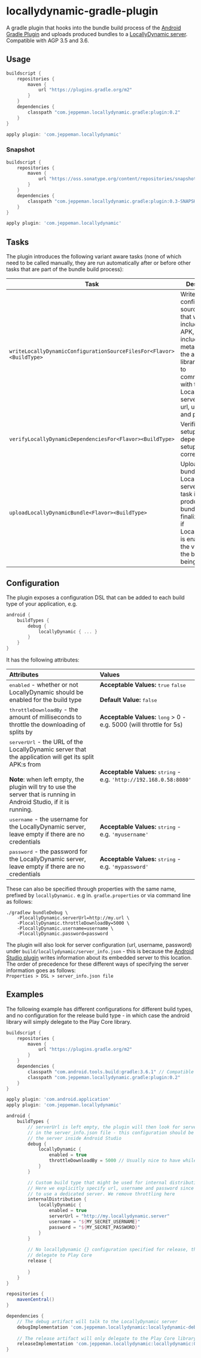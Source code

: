 # locallydynamic-gradle-plugin

A gradle plugin that hooks into the bundle build process of the <a href="https://developer.android.com/studio/releases/gradle-plugin">Android Gradle Plugin</a> and uploads produced bundles to a <a href="../locallydynamic-server-library">LocallyDynamic server</a>.<br/>
Compatible with AGP 3.5 and 3.6.

Usage
---
```groovy
buildscript {
    repositories {
        maven {
            url "https://plugins.gradle.org/m2"
        }
    }
    dependencies {
        classpath "com.jeppeman.locallydynamic.gradle:plugin:0.2"
    }
}

apply plugin: 'com.jeppeman.locallydynamic'

```
### Snapshot
```groovy
buildscript {
    repositories {
        maven {
            url "https://oss.sonatype.org/content/repositories/snapshots/"
        }
    }
    dependencies {
        classpath "com.jeppeman.locallydynamic.gradle:plugin:0.3-SNAPSHOT"
    }
}

apply plugin: 'com.jeppeman.locallydynamic'

```

Tasks
---
The plugin introduces the following variant aware tasks (none of which need to be called manually, they are run automatically after or before other tasks that are part of the bundle build process):

| **Task** | **Description** |
| -------- | --------------- |
| `writeLocallyDynamicConfigurationSourceFilesFor<Flavor><BuildType>` | Writes configuration source files that will be included in the APK, the files include metadata that the android library will use to communicate with the LocallyDynamic server, such as url, username and password. |
| `verifyLocallyDynamicDependenciesFor<Flavor><BuildType>`            | Verifies that the setup is dependency setup is correct. |
| `uploadLocallyDynamicBundle<Flavor><BuildType>`                     | Uploads a bundle to a LocallyDynamic server. Any task in AGP that produces a bundle will be finalized by this if LocallyDynamic is enabled for the variant that the bundle is being built for. |

Configuration
---
The plugin exposes a configuration DSL that can be added to each build type of your application, e.g.
```groovy
android {
    buildTypes {
        debug {
            locallyDynamic { ... }
        }
    }
}
```
It has the following attributes:

| Attributes | Values | 
| :------------- | :--------- | 
| <kbd>enabled</kbd> - whether or not LocallyDynamic should be enabled for the build type | **Acceptable Values:** <kbd>true</kbd> <kbd>false</kbd><br/><br/>**Default Value:** <kbd>false</kbd>|
| <kbd>throttleDownloadBy</kbd> - the amount of milliseconds to throttle the downloading of splits by | **Acceptable Values:** <kbd>long</kbd> > 0 - e.g. 5000 (will throttle for 5s)|
| <kbd>serverUrl</kbd> - the URL of the LocallyDynamic server that the application will get its split APK:s from <br/><br/>**Note**: when left empty, the plugin will try to use the server that is running in Android Studio, if it is running. | **Acceptable Values:** <kbd>string</kbd> - e.g. `'http://192.168.0.58:8080'`|
| <kbd>username</kbd> - the username for the LocallyDynamic server, leave empty if there are no credentials | **Acceptable Values:** <kbd>string</kbd> - e.g. `'myusername'`|
| <kbd>password</kbd> - the password for the LocallyDynamic server, leave empty if there are no credentials | **Acceptable Values:** <kbd>string</kbd> - e.g. `'mypassword'`|

These can also be specified through properties with the same name, prefixed by `locallyDynamic.` e.g in. `gradle.properties` or via command line as follows:
```shell script
./gradlew bundleDebug \
    -PlocallyDynamic.serverUrl=http://my.url \
    -PlocallyDynamic.throttleDownloadBy=5000 \
    -PlocallyDynamic.username=username \
    -PlocallyDynamic.password=password
```

The plugin will also look for server configuration (url, username, password) under `build/locallydynamic/server_info.json` -
this is because the <a href="../locallydynamic-studio-plugin">Android Studio plugin</a> writes information about its embedded 
server to this location.
<br/>
The order of precedence for these different ways of specifying the server information goes as follows:<br/>
`Properties > DSL > server_info.json file`

Examples
---
The following example has different configurations for different build types, and no configuration for the release build type - 
in which case the android library will simply delegate to the Play Core library.
```groovy
buildscript {
    repositories {
        maven {
            url "https://plugins.gradle.org/m2"
        }
    }
    dependencies {
        classpath "com.android.tools.build:gradle:3.6.1" // Compatible with 3.5 and above
        classpath "com.jeppeman.locallydynamic.gradle:plugin:0.2"
    }
}

apply plugin: 'com.android.application'
apply plugin: 'com.jeppeman.locallydynamic'

android {   
    buildTypes {
        // serverUrl is left empty, the plugin will then look for server configuration
        // in the server_info.json file - this configuration should be used when running
        // the server inside Android Studio
        debug {
            locallyDynamic {
                enabled = true
                throttleDownloadBy = 5000 // Usually nice to have while developing
            }
        }

        // Custom build type that might be used for internal distribution - 
        // Here we explicitly specify url, username and password since we want
        // to use a dedicated server. We remove throttling here 
        internalDistribution {
            locallyDynamic {
                enabled = true
                serverUrl = "http://my.locallydynamic.server"
                username = "${MY_SECRET_USERNAME}"
                password = "${MY_SECRET_PASSWORD}"
            }
        }
        
        // No locallyDynamic {} configuration specified for release, the android library will
        // delegate to Play Core
        release {
        
        }
    }
}

repositories {
    mavenCentral()
}

dependencies {
    // The debug artifact will talk to the LocallyDynamic server
    debugImplementation 'com.jeppeman.locallydynamic:locallydynamic-debug:0.2'
    
    // The release artifact will only delegate to the Play Core library
    releaseImplementation 'com.jeppeman.locallydynamic:locallydynamic:0.2'     
}
```